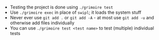 - Testing the project is done using `./grimoire test`
- Use `./grimoire exec` in place of `swipl`; it loads the system stuff
- Never ever use `git add .` or `git add -A` - at most use `git add -u` and otherwise add files individually
- You can use `./grimoire test <test name>` to test (multiple) individual tests